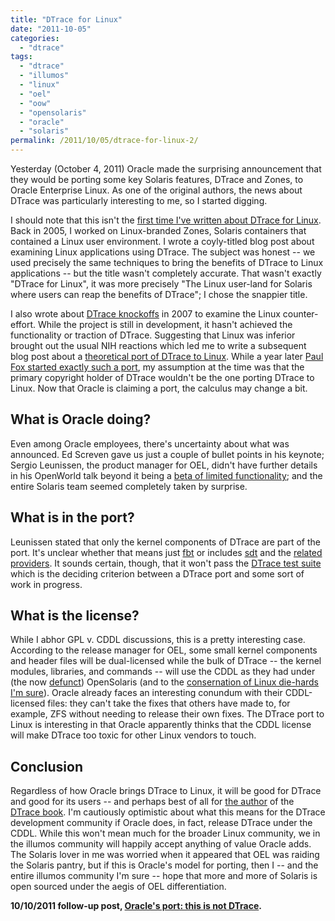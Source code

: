 ```yaml
---
title: "DTrace for Linux"
date: "2011-10-05"
categories:
  - "dtrace"
tags:
  - "dtrace"
  - "illumos"
  - "linux"
  - "oel"
  - "oow"
  - "opensolaris"
  - "oracle"
  - "solaris"
permalink: /2011/10/05/dtrace-for-linux-2/
---
```


Yesterday (October 4, 2011) Oracle made the surprising announcement that they would be porting some key Solaris features, DTrace and Zones, to Oracle Enterprise Linux. As one of the original authors, the news about DTrace was particularly interesting to me, so I started digging.

I should note that this isn't the [first time I've written about DTrace for Linux](http://dtrace.org/blogs/ahl/2005/12/13/dtrace-for-linux/). Back in 2005, I worked on Linux-branded Zones, Solaris containers that contained a Linux user environment. I wrote a coyly-titled blog post about examining Linux applications using DTrace. The subject was honest -- we used precisely the same techniques to bring the benefits of DTrace to Linux applications -- but the title wasn't completely accurate. That wasn't exactly "DTrace for Linux", it was more precisely "The Linux user-land for Solaris where users can reap the benefits of DTrace"; I chose the snappier title.

I also wrote about [DTrace knockoffs](http://blogs.oracle.com/ahl/entry/dtrace_knockoffs) in 2007 to examine the Linux counter-effort. While the project is still in development, it hasn't achieved the functionality or traction of DTrace. Suggesting that Linux was inferior brought out the usual NIH reactions which led me to write a subsequent blog post about a [theoretical port of DTrace to Linux](http://dtrace.org/blogs/ahl/2007/08/06/what-if-machine-dtrace-port/). While a year later [Paul Fox started exactly such a port](http://dtrace.org/blogs/bmc/2008/06/30/dtrace-on-linux/), my assumption at the time was that the primary copyright holder of DTrace wouldn't be the one porting DTrace to Linux. Now that Oracle is claiming a port, the calculus may change a bit.

## What is Oracle doing?

Even among Oracle employees, there's uncertainty about what was announced. Ed Screven gave us just a couple of bullet points in his keynote; Sergio Leunissen, the product manager for OEL, didn't have further details in his OpenWorld talk beyond it being a [beta of limited functionality](http://twitter.com/#!/ahl/status/121281990455590912); and the entire Solaris team seemed completely taken by surprise.

## What is in the port?

Leunissen stated that only the kernel components of DTrace are part of the port. It's unclear whether that means just [fbt](http://wikis.sun.com/display/DTrace/fbt+Provider) or includes [sdt](http://wikis.sun.com/display/DTrace/sdt+Provider) and the [related providers](http://wikis.sun.com/display/DTrace/sched+Provider). It sounds certain, though, that it won't pass the [DTrace test suite](http://hub.opensolaris.org/bin/view/Community+Group+dtrace/dtest) which is the deciding criterion between a DTrace port and some sort of work in progress.

## What is the license?

While I abhor GPL v. CDDL discussions, this is a pretty interesting case. According to the release manager for OEL, some small kernel components and header files will be dual-licensed while the bulk of DTrace -- the kernel modules, libraries, and commands -- will use the CDDL as they had under (the now [defunct](http://www.theregister.co.uk/2010/08/13/opensolaris_is_dead/)) OpenSolaris (and to the [consernation of Linux die-hards I'm sure](http://twitter.com/#!/ahl/status/121257501193809920)). Oracle already faces an interesting conundum with their CDDL-licensed files: they can't take the fixes that others have made to, for example, ZFS without needing to release their own fixes. The DTrace port to Linux is interesting in that Oracle apparently thinks that the CDDL license will make DTrace too toxic for other Linux vendors to touch.

## Conclusion

Regardless of how Oracle brings DTrace to Linux, it will be good for DTrace and good for its users -- and perhaps best of all for [the author](http://dtrace.org/blogs/brendan/) of the [DTrace book](http://blogs.oracle.com/brendan/entry/dtrace_book_coming_soon). I'm cautiously optimistic about what this means for the DTrace development community if Oracle does, in fact, release DTrace under the CDDL. While this won't mean much for the broader Linux community, we in the illumos community will happily accept anything of value Oracle adds. The Solaris lover in me was worried when it appeared that OEL was raiding the Solaris pantry, but if this is Oracle's model for porting, then I -- and the entire illumos community I'm sure -- hope that more and more of Solaris is open sourced under the aegis of OEL differentiation.

**10/10/2011 follow-up post, [Oracle's port: this is not DTrace](http://dtrace.org/blogs/ahl/2011/10/10/oel-this-is-not-dtrace/).**
